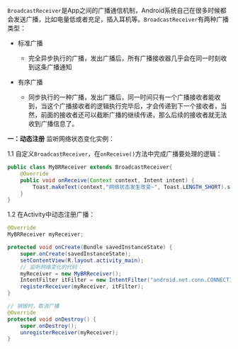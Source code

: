 
`BroadcastReceiver`是App之间的广播通信机制，Android系统自己在很多时候都会发送广播，比如电量低或者充足，插入耳机等。`BroadcastReceiver`有两种广播类型：

- 标准广播
    - 完全异步执行的广播，发出广播后，所有广播接收器几乎会在同一时刻收到这条广播通知

- 有序广播
    - 同步执行的一种广播，发出广播后，同一时间只有一个广播接收者能收到，当这个广播接收者的逻辑执行完毕后，才会传递到下一个接收者，当然，前面的接收者还可以截断广播的继续传递，那么后续的接收者就无法收到广播信息了。


**一：动态注册**
监听网络状态变化实例：

1.1 自定义`BroadcastReceiver`，在`onReceive()`方法中完成广播要处理的逻辑：
```java
public class MyBRReceiver extends BroadcastReceiver{
    @Override
    public void onReceive(Context context, Intent intent) {
        Toast.makeText(context,"网络状态发生改变~", Toast.LENGTH_SHORT).show();
    }
}
```

1.2 在Activity中动态注册广播：
```java
@Override
MyBRReceiver myReceiver;

protected void onCreate(Bundle savedInstanceState) {
    super.onCreate(savedInstanceState);
    setContentView(R.layout.activity_main);
    // 监听网络变化的代码：
    myReceiver = new MyBRReceiver();
    IntentFilter itFilter = new IntentFilter("android.net.conn.CONNECTIVITY_CHANGE");
    registerReceiver(myReceiver, itFilter);
}

// 销毁时，取消广播
@Override
protected void onDestroy() {
    super.onDestroy();
    unregisterReceiver(myReceiver);
}
```


